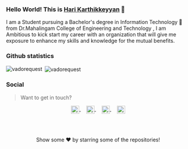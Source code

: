 ### Hello World! This is [Hari Karthikkeyyan](https://vigilant-keller-c956bf.netlify.app/) 👋 



I am a Student pursuing a Bachelor's degree in Information Technology 🎒 from Dr.Mahalingam College of Engineering and Technology , I am Ambitious to kick start my career with an organization that will give me exposure to enhance my skills and knowledge for the mutual benefits.

### Github statistics

<p>
  <img align="left" src="https://github-readme-stats.vercel.app/api/top-langs/?username=Harikarthyk&layout=compact&hide=php,smarty&bg_color=30,e96443,904e95&title_color=fff&text_color=fff" alt="vadorequest" />&nbsp;<img align="center" src="https://github-readme-stats.vercel.app/api?username=Harikarthyk&show_icons=true&count_private=true&show_icons=true&hide=php&bg_color=30,e96443,904e95&title_color=fff&text_color=fff" alt="vadorequest" />
</p>

### Social

> Want to get in touch?

<p align="center">
  <a href="https://www.linkedin.com/in/harikarthyk/">
  <img align="center" alt="Linkdein" width="22px" src="https://cdn.jsdelivr.net/npm/simple-icons@v3/icons/linkedin.svg" />
</a>&nbsp;&nbsp;&nbsp;
<a href="https://github.com/harikarthyk">
  <img align="center" alt="Github" width="22px" src="https://cdn.jsdelivr.net/npm/simple-icons@v3/icons/github.svg" />
</a>&nbsp;&nbsp;&nbsp;
<a href="https://github.com/Harikarthyk">
  <img align="center" alt="Instagram" width="22px" src="https://cdn.jsdelivr.net/npm/simple-icons@v3/icons/instagram.svg" />
</a> &nbsp;&nbsp;&nbsp;
<a href="https://www.facebook.com/hari.karthyk/">
  <img align="center" alt="Facebook" width="22px" src="https://cdn.jsdelivr.net/npm/simple-icons@v3/icons/facebook.svg" />
</a>
</p>
</br>
</br>
<p align="center">Show some ❤️ by starring some of the repositories!</p>
